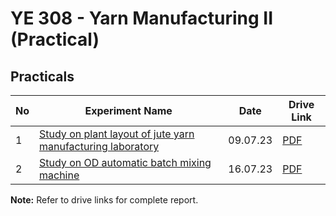 # YE 308 - Yarn Manufacturing II (Practical)

## Practicals

| No  | Experiment Name                                                             | Date     | Drive Link                                                                                   |
| --- | --------------------------------------------------------------------------- | -------- | -------------------------------------------------------------------------------------------- |
| 1   | [Study on plant layout of jute yarn manufacturing laboratory](./labs/01.md) | 09.07.23 | [PDF](https://drive.google.com/file/d/1NCOya1rLyHv1IhmUfSicUtTZh9VTl7T4/view?usp=drive_link) |
| 2   | [Study on OD automatic batch mixing machine](./labs/02.md)                  | 16.07.23 | [PDF](https://drive.google.com/file/d/1NDQYe_bFbBOfFPM5LoM3PPbCot-Y6P6T/view?usp=drive_link) |

**Note:** Refer to drive links for complete report.

